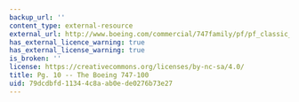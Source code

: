 ```yaml
---
backup_url: ''
content_type: external-resource
external_url: http://www.boeing.com/commercial/747family/pf/pf_classic_back.html
has_external_licence_warning: true
has_external_license_warning: true
is_broken: ''
license: https://creativecommons.org/licenses/by-nc-sa/4.0/
title: Pg. 10 -- The Boeing 747-100
uid: 79dcdbfd-1134-4c8a-ab0e-de0276b73e27
---
```

